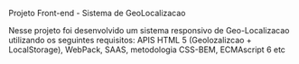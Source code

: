 Projeto Front-end - Sistema de GeoLocalizacao

Nesse projeto foi desenvolvido um sistema responsivo de Geo-Localizacao utilizando os seguintes requisitos:
APIS HTML 5 (Geolozalizcao + LocalStorage), WebPack, SAAS, metodologia CSS-BEM, ECMAscript 6 etc
